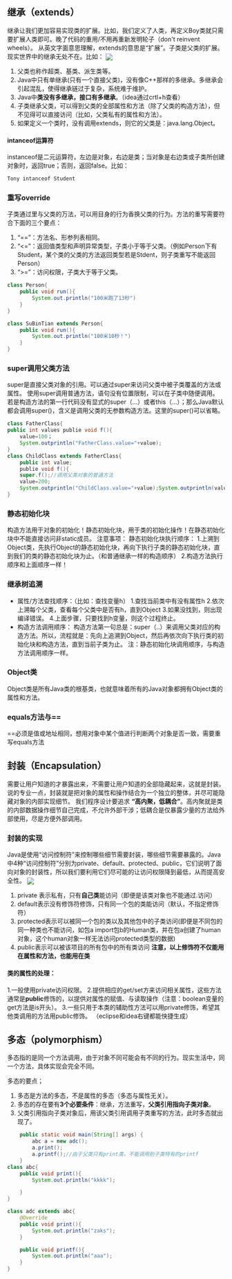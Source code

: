 ## 继承（extends）
继承让我们更加容易实现类的扩展。比如，我们定义了人类，再定义Boy类就只需要扩展人类即可。晚了代码的重用/不用再重新发明轮子（don't reinvent wheels）。
从英文字面意思理解，extends的意思是“扩展”。子类是父类的扩展。现实世界中的继承无处不在。比如：
<img src="https://gitee.com/zero049/MyNoteImages/raw/master/Annotation 2019-10-14 232540.png"  div align=center />

1. 父类也称作超类、基类、派生类等。
2. Java中只有单继承(只有一个直接父类)，没有像C++那样的多继承。多继承会引起混乱，使得继承链过于复杂，系统难于维护。
3. Java中**类没有多继承，接口有多继承**。（idea通过crtl+h查看）
4. 子类继承父类，可以得到父类的全部属性和方法（除了父类的构造方法），但不见得可以直接访问（比如，父类私有的属性和方法）。
5. 如果定义一个类时，没有调用extends，则它的父类是：java.lang.Object。

#### intanceof运算符
instanceof是二元运算符，左边是对象，右边是类；当对象是右边类或子类所创建对象时，返回true；否则，返回false。比如：
```java
Tony intanceof Student
```

### 重写override
子类通过里与父类的万法，可以用目身的行为香换父类的行为。方法的重写需要符合下面的三个要点：
1. “==”：方法名、形参列表相同。
2. “<=”：返回值类型和声明异常类型，子类小于等于父类。（例如Person下有Student，某个类的父类的方法返回类型若是Stdent，则子类重写不能返回Person）
3. “>=”：访问权限，子类大于等于父类。
```java
class Person{
    public void run(){
        System.out.println("100米跑了13秒")
    }
}

class SuBinTian extends Person{
    public void run(){
        System.out.println("100米10秒！")
    }
}
```
### super调用父类方法
super是直接父类对象的引用。可以通过super来访问父类中被子类覆盖的方法或属性。
使用super调用普通方法，语句没有位置限制，可以在子类中随便调用。
若是构造方法的第一行代码没有显式的super（...）或者this（...）；那么Java默认都会调用super()，含义是调用父类的无参数构造方法。这里的super()可以省略。
```java
class FatherClass{
public int values publie void f(){
    value=100；
    System.outprintln("FatherClass.value="+value);
}
class ChildClass extends FatherClass{
    public int value;
    publie void f(){
    super.f();//调用父类对象的普通方法
    value=200;
    System.outprintln("ChildClass.value="+value);System.outprintln(value);System.outprintln(super.value);//调用父类对象的成员变量
}
```

### 静态初始化块
构造方法用于对象的初始化！静态初始化块，用于类的初始化操作！在静态初始化块中不能直接访问非static成员。
注意事项：
静态初始化块执行顺序：
1.上溯到Object类，先执行Object的静态初始化块，再向下执行子类的静态初始化块，直到我们的类的静态初始化块为止。（和普通继承一样的构造顺序）
2.构造方法执行顺序和上面顺序一样！

### 继承树追溯
* 属性/方法查找顺序：（比如：查找变量h）
1.查找当前类中有没有属性h
2.依次上溯每个父类，查看每个父类中是否有h，直到Object
3.如果没找到，则出现编译错误。
4.上面步骤，只要找到h变量，则这个过程终止。
* 构造方法调用顺序：
构造方法第一句总是：super（..）来调用父类对应的构造方法。所以，流程就是：先向上追溯到Object，然后再依次向下执行类的初始化块和构造方法，直到当前子类为止。
注：静态初始化块调用顺序，与构造方法调用顺序一样。

### Object类
Object类是所有Java类的根基类，也就意味着所有的Java对象都拥有Object类的属性和方法。
### equals方法与==
==必须是值或地址相同，想用对象中某个值进行判断两个对象是否一致，需要重写equals方法


## 封装（Encapsulation）
需要让用户知道的才暴露出来，不需要让用户知道的全部隐藏起来，这就是封装。说的专业一点，封装就是把对象的属性和操作结合为一个独立的整体，并尽可能隐藏对象的内部实现细节。
我们程序设计要追求 **“高内聚，低耦合”**。高内聚就是类的内部数据操作细节自己完成，不允许外部干涉；低耦合是仅暴露少量的方法给外部使用，尽是方便外部调用。

### 封装的实现
Java是使用“访问控制符”来控制哪些细节需要封装，哪些细节需要暴露的。Java中4种“访问控制符”分别为private、default、protected、public，它们说明了面向对象的封装性，所以我们要利用它们尽可能的让访问权限降到最低，从而提高安全性。
<img src="https://gitee.com/zero049/MyNoteImages/raw/master/Annotation 2019-10-15 124950.png"  div align=center />

1. private 表示私有，只有**自己类**能访问（即便是该类对象也不能通过.访问）
2. default表示没有修饰符修饰，只有同一个包的类能访问（默认，不指定修饰符）
3. protected表示可以被同一个包的类以及其他包中的子类访问(即便是不同包的同一种类也不能访问，如包a import包b的Human类，并在包a创建了human对象，这个human对象一样无法访问protected类型的数据)
4. public表示可以被该项目的所有包中的所有类访问
**注意，以上修饰符不仅能用在属性和方法，也能用在类**


#### 类的属性的处理：
1.一般使用private访问权限。
2.提供相应的get/set方来访问相关属性，这些方法通常是**public**修饰的，以提供对属性的赋值、与读取操作（注意：boolean变量的get方法是is开头）。
3.一些只用于本类的辅助性方法可以用private修饰，希望其他类调用的方法用public修饰。
（eclipse和idea右键都能快捷生成）


## 多态（polymorphism）
多态指的是同一个方法调用，由于对象不同可能会有不同的行为。现实生活中，同一个方法，具体实现会完全不同。

多态的要点；
1. 多态是方法的多态，不是属性的多态（多态与属性无关）。
2. 多态的存在要有**3个必要条件**：继承，方法重写，**父类引用指向子类对象**。
3. 父类引用指向子类对象后，用该父类引用调用子类重写的方法，此时多态就出现了。

```java
    public static void main(String[] args) {
        abc a = new adc();
        a.print();
        a.printf();//由于父类只有print类，不能调用到子类特有的printf
    }
class abc{
    public void print(){
        System.out.println("kkkk");

    }
}

class adc extends abc{
    @Override
    public void print(){
        System.out.println("zaks");
    }

    public void printf(){
        System.out.println("aaa");
    }
}

```